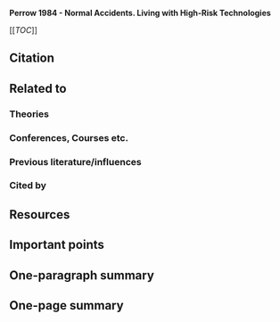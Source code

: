**Perrow 1984 - Normal Accidents. Living with High-Risk Technologies**

[[_TOC_]]

## Citation

## Related to

### Theories

### Conferences, Courses etc.

### Previous literature/influences

### Cited by

## Resources

## Important points

## One-paragraph summary

## One-page summary